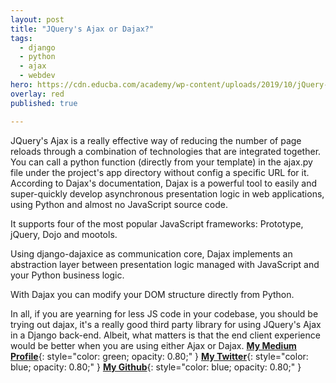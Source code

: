 ```yaml
---
layout: post
title: "JQuery's Ajax or Dajax?"
tags:
  - django
  - python
  - ajax
  - webdev
hero: https://cdn.educba.com/academy/wp-content/uploads/2019/10/jQuery-Ajax-Methods.png
overlay: red
published: true

---
```

JQuery's Ajax is a really effective way of reducing the number of page reloads through a combination of technologies that are integrated together. 
You can call a python function (directly from your template) in the ajax.py file under the project's app directory without config a specific URL for it.
According to Dajax's documentation,
Dajax is a powerful tool to easily and super-quickly develop asynchronous presentation logic in web applications, using Python and almost no JavaScript source code.

It supports four of the most popular JavaScript frameworks: Prototype, jQuery, Dojo and mootols.

Using django-dajaxice as communication core, Dajax implements an abstraction layer between presentation logic managed with JavaScript and your Python business logic.

With Dajax you can modify your DOM structure directly from Python.

In all, if you are yearning for less JS code in your codebase, you should be trying out dajax, it's a really good third party library for using JQuery's Ajax in a Django back-end. Albeit, what matters is that the end client experience would be better when you are using either Ajax or Dajax.
**[My Medium Profile](https://medium.com/@arthtyagi)**{: style="color: green; opacity: 0.80;" }
**[My Twitter](https://twitter.com/arthtyagi)**{: style="color: blue; opacity: 0.80;" }
**[My Github](https://twitter.com/arthtyagi)**{: style="color: blue; opacity: 0.80;" }